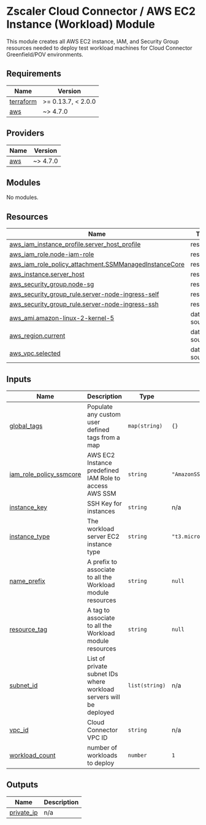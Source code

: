 # Zscaler Cloud Connector / AWS EC2 Instance (Workload) Module

This module creates all AWS EC2 instance, IAM, and Security Group resources needed to deploy test workload machines for Cloud Connector Greenfield/POV environments.

<!-- BEGINNING OF PRE-COMMIT-TERRAFORM DOCS HOOK -->
## Requirements

| Name | Version |
|------|---------|
| <a name="requirement_terraform"></a> [terraform](#requirement\_terraform) | >= 0.13.7, < 2.0.0 |
| <a name="requirement_aws"></a> [aws](#requirement\_aws) | ~> 4.7.0 |

## Providers

| Name | Version |
|------|---------|
| <a name="provider_aws"></a> [aws](#provider\_aws) | ~> 4.7.0 |

## Modules

No modules.

## Resources

| Name | Type |
|------|------|
| [aws_iam_instance_profile.server_host_profile](https://registry.terraform.io/providers/hashicorp/aws/latest/docs/resources/iam_instance_profile) | resource |
| [aws_iam_role.node-iam-role](https://registry.terraform.io/providers/hashicorp/aws/latest/docs/resources/iam_role) | resource |
| [aws_iam_role_policy_attachment.SSMManagedInstanceCore](https://registry.terraform.io/providers/hashicorp/aws/latest/docs/resources/iam_role_policy_attachment) | resource |
| [aws_instance.server_host](https://registry.terraform.io/providers/hashicorp/aws/latest/docs/resources/instance) | resource |
| [aws_security_group.node-sg](https://registry.terraform.io/providers/hashicorp/aws/latest/docs/resources/security_group) | resource |
| [aws_security_group_rule.server-node-ingress-self](https://registry.terraform.io/providers/hashicorp/aws/latest/docs/resources/security_group_rule) | resource |
| [aws_security_group_rule.server-node-ingress-ssh](https://registry.terraform.io/providers/hashicorp/aws/latest/docs/resources/security_group_rule) | resource |
| [aws_ami.amazon-linux-2-kernel-5](https://registry.terraform.io/providers/hashicorp/aws/latest/docs/data-sources/ami) | data source |
| [aws_region.current](https://registry.terraform.io/providers/hashicorp/aws/latest/docs/data-sources/region) | data source |
| [aws_vpc.selected](https://registry.terraform.io/providers/hashicorp/aws/latest/docs/data-sources/vpc) | data source |

## Inputs

| Name | Description | Type | Default | Required |
|------|-------------|------|---------|:--------:|
| <a name="input_global_tags"></a> [global\_tags](#input\_global\_tags) | Populate any custom user defined tags from a map | `map(string)` | `{}` | no |
| <a name="input_iam_role_policy_ssmcore"></a> [iam\_role\_policy\_ssmcore](#input\_iam\_role\_policy\_ssmcore) | AWS EC2 Instance predefined IAM Role to access AWS SSM | `string` | `"AmazonSSMManagedInstanceCore"` | no |
| <a name="input_instance_key"></a> [instance\_key](#input\_instance\_key) | SSH Key for instances | `string` | n/a | yes |
| <a name="input_instance_type"></a> [instance\_type](#input\_instance\_type) | The workload server EC2 instance type | `string` | `"t3.micro"` | no |
| <a name="input_name_prefix"></a> [name\_prefix](#input\_name\_prefix) | A prefix to associate to all the Workload module resources | `string` | `null` | no |
| <a name="input_resource_tag"></a> [resource\_tag](#input\_resource\_tag) | A tag to associate to all the Workload module resources | `string` | `null` | no |
| <a name="input_subnet_id"></a> [subnet\_id](#input\_subnet\_id) | List of private subnet IDs where workload servers will be deployed | `list(string)` | n/a | yes |
| <a name="input_vpc_id"></a> [vpc\_id](#input\_vpc\_id) | Cloud Connector VPC ID | `string` | n/a | yes |
| <a name="input_workload_count"></a> [workload\_count](#input\_workload\_count) | number of workloads to deploy | `number` | `1` | no |

## Outputs

| Name | Description |
|------|-------------|
| <a name="output_private_ip"></a> [private\_ip](#output\_private\_ip) | n/a |
<!-- END OF PRE-COMMIT-TERRAFORM DOCS HOOK -->